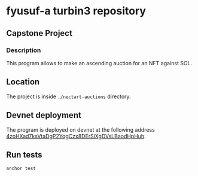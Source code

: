 # fyusuf-a turbin3 repository

## Capstone Project

### Description
This program allows to make an ascending auction for an NFT against SOL.

## Location
The project is inside `./nectart-auctions` directory.

## Devnet deployment
The program is deployed on devnet at the following address [4zoHXad7ksVtaDgP2YqgCzx8DErSiXgDVsLBaodHpHuh](https://explorer.solana.com/address/4zoHXad7ksVtaDgP2YqgCzx8DErSiXgDVsLBaodHpHuh?cluster=devnet).

## Run tests
```bash
anchor test
```
